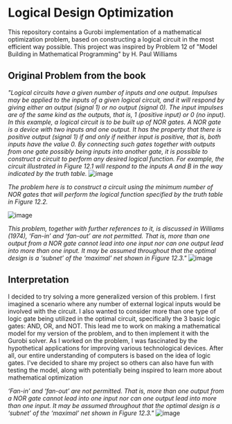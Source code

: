 # Logical Design Optimization

This repository contains a Gurobi implementation of a mathematical optimization problem, based on constructing a logical circuit in the most efficient way possible. This project was inspired by Problem 12 of "Model Building in Mathematical Programming" by H. Paul Williams

## Original Problem from the book
*"Logical circuits have a given number of inputs and one output. Impulses may
be applied to the inputs of a given logical circuit, and it will respond by giving
either an output (signal 1) or no output (signal 0). The input impulses are of the
same kind as the outputs, that is, 1 (positive input) or 0 (no input).
In this example, a logical circuit is to be built up of NOR gates. A NOR
gate is a device with two inputs and one output. It has the property that there
is positive output (signal 1) if and only if neither input is positive, that is, both
inputs have the value 0. By connecting such gates together with outputs from one
gate possibly being inputs into another gate, it is possible to construct a circuit
to perform any desired logical function. For example, the circuit illustrated in
Figure 12.1 will respond to the inputs A and B in the way indicated by the
truth table.*
![image](https://github.com/user-attachments/assets/307a3c87-aa8e-4be5-aee2-c687c1e8a78e)

*The problem here is to construct a circuit using the minimum number of NOR gates that will perform the logical function specified by the truth table in Figure 12.2.*

![image](https://github.com/user-attachments/assets/6c6cefe6-3682-4107-bc9d-5adb5c424302)

*This problem, together with further references to it, is discussed in
Williams (1974), ‘Fan-in’ and ‘fan-out’ are not permitted. That is, more than one output from
a NOR gate cannot lead into one input nor can one output lead into more than
one input.
It may be assumed throughout that the optimal design is a ‘subnet’ of the
‘maximal’ net shown in Figure 12.3."*
![image](https://github.com/user-attachments/assets/e71193f5-941b-445a-a718-5c3de55f3ea4)

## Interpretation
I decided to try solving a more generalized version of this problem. I first imagined a scenario where any number of external logical inputs would be involved with the circuit. I also wanted to consider more than one type of logic gate being utilized in the optimal circuit, specifically the 3 basic logic gates: AND, OR, and NOT. This lead me to work on making a mathematical model for my version of the problem, and to then implement it with the Gurobi solver. As I worked on the problem, I was fascinated by the hypothetical applications for improving various technological devices. After all, our entire understanding of computers is based on the idea of logic gates. I've decided to share my project so others can also have fun with testing the model, along with potentially being inspired to learn more about mathematical optimization

*‘Fan-in’ and ‘fan-out’ are not permitted. That is, more than one output from
a NOR gate cannot lead into one input nor can one output lead into more than
one input.
It may be assumed throughout that the optimal design is a ‘subnet’ of the
‘maximal’ net shown in Figure 12.3."*
![image](https://github.com/user-attachments/assets/5a5bb372-0c19-4b74-b834-e1436bc9193f)
